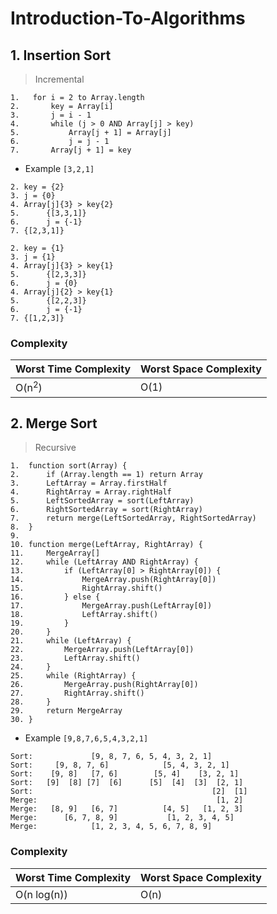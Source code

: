# Introduction-To-Algorithms
## 1. Insertion Sort
> Incremental 

```
1.   for i = 2 to Array.length
2.       key = Array[i]
3.       j = i - 1
4.       while (j > 0 AND Array[j] > key)
5.           Array[j + 1] = Array[j]
6.           j = j - 1
7.       Array[j + 1] = key 
```

* Example
``` [3,2,1] ```

``` 
2. key = {2} 
3. j = {0} 
4. Array[j]{3} > key{2}
5.      {[3,3,1]}
6.      j = {-1}
7. {[2,3,1]}
```
```
2. key = {1}
3. j = {1}
4. Array[j]{3} > key{1}
5.      {[2,3,3]}
6.      j = {0}
4. Array[j]{2} > key{1}
5.      {[2,2,3]}
6.      j = {-1}
7. {[1,2,3]}   
```

### Complexity

| Worst Time Complexity | Worst Space Complexity |
| --------------------- | ---------------------- |
| O(n<sup>2</sup>)      | O(1)                   |


## 2. Merge Sort
> Recursive

```
1.  function sort(Array) {
2.      if (Array.length == 1) return Array
3.      LeftArray = Array.firstHalf
4.      RightArray = Array.rightHalf
5.      LeftSortedArray = sort(LeftArray)
6.      RightSortedArray = sort(RightArray)
7.      return merge(LeftSortedArray, RightSortedArray)
8.  }
9.
10. function merge(LeftArray, RightArray) {
11.     MergeArray[]
12.     while (LeftArray AND RightArray) {
13.         if (LeftArray[0] > RightArray[0]) {
14.             MergeArray.push(RightArray[0])
15.             RightArray.shift()
16.         } else {
17.             MergeArray.push(LeftArray[0])
18.             LeftArray.shift()
19.         }
20.     }
21.     while (LeftArray) {
22.         MergeArray.push(LeftArray[0])
23.         LeftArray.shift()
24.     }
25.     while (RightArray) {
26.         MergeArray.push(RightArray[0])
27.         RightArray.shift()
28.     }
29.     return MergeArray
30. }

```

* Example
``` [9,8,7,6,5,4,3,2,1] ```

```
Sort:             [9, 8, 7, 6, 5, 4, 3, 2, 1]
Sort:     [9, 8, 7, 6]            [5, 4, 3, 2, 1]
Sort:    [9, 8]   [7, 6]        [5, 4]    [3, 2, 1]
Sort:   [9]  [8] [7]  [6]      [5]  [4]  [3]  [2, 1]
Sort:                                        [2]  [1]
Merge:                                        [1, 2]
Merge:   [8, 9]   [6, 7]          [4, 5]   [1, 2, 3]
Merge:      [6, 7, 8, 9]           [1, 2, 3, 4, 5]
Merge:            [1, 2, 3, 4, 5, 6, 7, 8, 9]
```

### Complexity

| Worst Time Complexity | Worst Space Complexity |
| --------------------- | ---------------------- |
| O(n log(n))           | O(n)                   |



